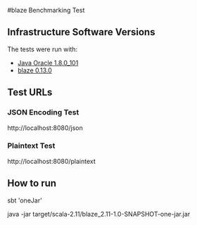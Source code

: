 #blaze Benchmarking Test

## Infrastructure Software Versions
The tests were run with:

* [Java Oracle 1.8.0_101](http://www.oracle.com/technetwork/java/javase)
* [blaze 0.13.0](https://github.com/http4s/blaze/)

## Test URLs
### JSON Encoding Test

http://localhost:8080/json

### Plaintext Test

http://localhost:8080/plaintext

## How to run
sbt 'oneJar'

java -jar target/scala-2.11/blaze_2.11-1.0-SNAPSHOT-one-jar.jar
